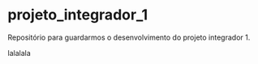 # projeto_integrador_1
Repositório para guardarmos o desenvolvimento do projeto integrador 1. 

lalalala